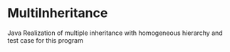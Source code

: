 # MultiInheritance
Java Realization of multiple inheritance with homogeneous hierarchy and test case for this program 
